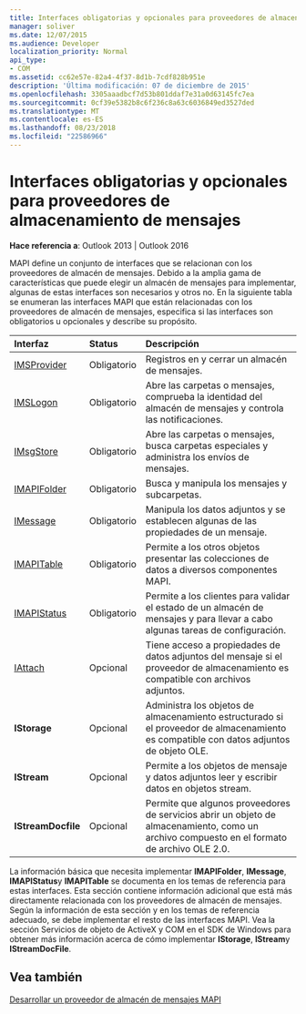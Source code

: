 ```yaml
---
title: Interfaces obligatorias y opcionales para proveedores de almacenamiento de mensajes
manager: soliver
ms.date: 12/07/2015
ms.audience: Developer
localization_priority: Normal
api_type:
- COM
ms.assetid: cc62e57e-82a4-4f37-8d1b-7cdf828b951e
description: 'Última modificación: 07 de diciembre de 2015'
ms.openlocfilehash: 3305aaadbcf7d53b801ddaf7e31a0d63145fc7ea
ms.sourcegitcommit: 0cf39e5382b8c6f236c8a63c6036849ed3527ded
ms.translationtype: MT
ms.contentlocale: es-ES
ms.lasthandoff: 08/23/2018
ms.locfileid: "22586966"
---
```

# <a name="required-and-optional-interfaces-for-message-store-providers"></a>Interfaces obligatorias y opcionales para proveedores de almacenamiento de mensajes

 
  
**Hace referencia a**: Outlook 2013 | Outlook 2016 
  
MAPI define un conjunto de interfaces que se relacionan con los proveedores de almacén de mensajes. Debido a la amplia gama de características que puede elegir un almacén de mensajes para implementar, algunas de estas interfaces son necesarios y otros no. En la siguiente tabla se enumeran las interfaces MAPI que están relacionadas con los proveedores de almacén de mensajes, especifica si las interfaces son obligatorios u opcionales y describe su propósito.
  
|**Interfaz**|**Status**|**Descripción**|
|:-----|:-----|:-----|
|[IMSProvider](imsprovideriunknown.md) <br/> |Obligatorio  <br/> |Registros en y cerrar un almacén de mensajes.  <br/> |
|[IMSLogon](imslogoniunknown.md) <br/> |Obligatorio  <br/> |Abre las carpetas o mensajes, comprueba la identidad del almacén de mensajes y controla las notificaciones.  <br/> |
|[IMsgStore](imsgstoreimapiprop.md) <br/> |Obligatorio  <br/> |Abre las carpetas o mensajes, busca carpetas especiales y administra los envíos de mensajes.  <br/> |
|[IMAPIFolder](imapifolderimapicontainer.md) <br/> |Obligatorio  <br/> |Busca y manipula los mensajes y subcarpetas.  <br/> |
|[IMessage](imessageimapiprop.md) <br/> |Obligatorio  <br/> |Manipula los datos adjuntos y se establecen algunas de las propiedades de un mensaje.  <br/> |
|[IMAPITable](imapitableiunknown.md) <br/> |Obligatorio  <br/> |Permite a los otros objetos presentar las colecciones de datos a diversos componentes MAPI.  <br/> |
|[IMAPIStatus](imapistatusimapiprop.md) <br/> |Obligatorio  <br/> |Permite a los clientes para validar el estado de un almacén de mensajes y para llevar a cabo algunas tareas de configuración.  <br/> |
|[IAttach](iattachimapiprop.md) <br/> |Opcional  <br/> |Tiene acceso a propiedades de datos adjuntos del mensaje si el proveedor de almacenamiento es compatible con archivos adjuntos.  <br/> |
|**IStorage** <br/> |Opcional  <br/> |Administra los objetos de almacenamiento estructurado si el proveedor de almacenamiento es compatible con datos adjuntos de objeto OLE.  <br/> |
|**IStream** <br/> |Opcional  <br/> |Permite a los objetos de mensaje y datos adjuntos leer y escribir datos en objetos stream.  <br/> |
|**IStreamDocfile** <br/> |Opcional  <br/> |Permite que algunos proveedores de servicios abrir un objeto de almacenamiento, como un archivo compuesto en el formato de archivo OLE 2.0.  <br/> |
   
La información básica que necesita implementar **IMAPIFolder**, **IMessage**, **IMAPIStatus**y **IMAPITable** se documenta en los temas de referencia para estas interfaces. Esta sección contiene información adicional que está más directamente relacionada con los proveedores de almacén de mensajes. Según la información de esta sección y en los temas de referencia adecuado, se debe implementar el resto de las interfaces MAPI. Vea la sección Servicios de objeto de ActiveX y COM en el SDK de Windows para obtener más información acerca de cómo implementar **IStorage**, **IStream**y **IStreamDocFile**.
  
## <a name="see-also"></a>Vea también



[Desarrollar un proveedor de almacén de mensajes MAPI](developing-a-mapi-message-store-provider.md)


